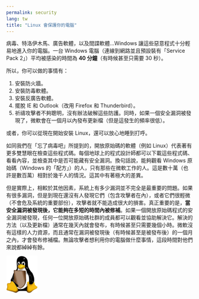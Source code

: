 ```yaml
---
permalink: security
lang: tw
title: "Linux 會保護你的電腦"
---
```


病毒、特洛伊木馬、廣告軟體，以及間諜軟體…Windows 讓這些惡意程式十分輕易地進入你的電腦。一台 Windows 電腦（連線到網路並且預設裝有「Service Pack 2」）平均被感染的時間為 <b>40 分鐘</b>（有時候甚至只需要 30 秒）。


所以，你可以做的事情有：
<ol>
<li>安裝防火牆。</li>
<li>安裝防毒軟體。</li>
<li>安裝反廣告軟體。</li>
<li>擺脫 IE 和 Outlook（改用 Firefox 和 Thunderbird）。</li>
<li>祈禱攻擊者不夠聰明，沒有辦法破解這些防護。同時，如果一個安全漏洞被發現了，微軟會在一個月以內發布更新檔（但是這發生的頻率很低）。</li></ol>

或者，你可以從現在開始安裝 Linux，還可以放心地睡到打呼。

如同我們在「忘了病毒吧」所提到的，開放原始碼的軟體（例如 Linux）代表著有更多雙慧眼在檢查這些程式碼。每個地球上的程式設計師都可以下載這些程式碼、看看內容，並檢查其中是否可能藏有安全漏洞。換句話說，能夠觀看 Windows 原始碼（Windows 的「配方」）的人，只有那些在微軟工作的人。這是數十萬（也許是數百萬）相對於幾千人的情況。這其中有著極大的差異。

但是實際上，相較於其他因素，系統上有多少漏洞並不完全是最重要的問題。如果有很多漏洞，但是到現在還沒有人發現它們（包含攻擊者在內），或者它們很輕微（不會危及系統的重要部份），攻擊者就不能造成很大的損害。真正重要的是，<b>當安全漏洞被發現後，它能夠在多短的時間內被修補</b>。如果一個開放原始碼程式的安全漏洞被發現，任何一位開放原始碼社群的成員都可以觀看並協助解決它。解決的方法（以及更新檔）通常在幾天內就會發布，有時候甚至只需要幾個小時。微軟沒有這樣的人力資源，而且通常在漏洞被發現後（有時候甚至是被發布後）的一個月之內，才會發布修補檔。無論攻擊者想利用你的電腦做什麼事情，這段時間對他們來說都綽綽有餘。


<img src="/img/security_thumb.png" />





